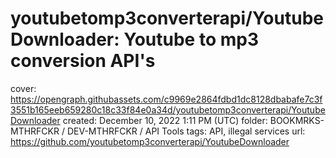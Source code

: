 # youtubetomp3converterapi/YoutubeDownloader: Youtube to mp3 conversion API's

cover: https://opengraph.githubassets.com/c9969e2864fdbd1dc8128dbabafe7c3f3551b165eeb659280c18c33f84e0a34d/youtubetomp3converterapi/YoutubeDownloader
created: December 10, 2022 1:11 PM (UTC)
folder: BOOKMRKS-MTHRFCKR / DEV-MTHRFCKR / API Tools
tags: API, illegal services
url: https://github.com/youtubetomp3converterapi/YoutubeDownloader